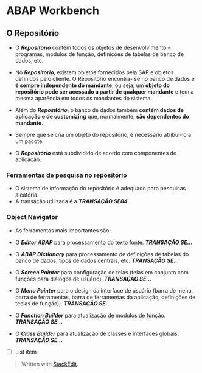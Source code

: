 # ABAP Workbench

## O Repositório

- O ___Repositório___ contém todos os objetos de desenvolvimento – programas, módulos de função, definições de tabelas de banco de dados, etc. 

- No ___Repositório___, existem objetos fornecidos pela SAP e objetos definidos pelo cliente. O Repositório encontra- se no banco de dados e **é sempre independente do mandante**, ou seja, um **objeto do repositório pode ser acessado a partir de qualquer mandante** e tem a mesma aparência em todos os mandantes do sistema.

- Além do ___Repositório___, o banco de dados também **contém dados de aplicação e de customizing** que, normalmente, **são dependentes do mandante**.

- Sempre que se cria um objeto do repositório, é necessário atribuí-lo a um pacote.

- O ___Repositório___ está subdividido de acordo com componentes de aplicação.

### Ferramentas de pesquisa no repositório
- O sistema de informação do repositório é adequado para pesquisas aleatória.
-  A transação utilizada é a ***TRANSAÇÃO SE84***.

### Object Navigator

- As ferramentas mais importantes são:

- O ***Editor ABAP*** para processamento do texto fonte. ***TRANSAÇÃO SE...***

- O ***ABAP Dictionary*** para processamento de definições de tabelas do banco de dados, tipos de dados centrais, etc. ***TRANSAÇÃO SE...***

- O ***Screen Painter*** para configuração de telas (telas em conjunto com funções para diálogos de usuário). ***TRANSAÇÃO SE...***

- O ***Menu Painter*** para o design da interface de usuário (barra de menu, barra de ferramentas, barra de ferramentas da aplicação, definições de teclas de função);. ***TRANSAÇÃO SE...***
    
- O ***Function Builder*** para atualização de módulos de função. ***TRANSAÇÃO SE...***

- O ***Class Builder*** para atualização de classes e interfaces globais. ***TRANSAÇÃO SE...***

   

 - [ ] List item

> Written with [StackEdit](https://stackedit.io/).
<!--stackedit_data:
eyJoaXN0b3J5IjpbMTcwMTQyOTQzLC0xNDY4OTQxMjUxLDE2OT
AxMTk5MTUsLTQzNjk0NjM5MiwtMTYyODY3MjQ0MCwtMTgwNjQz
NTQ2M119
-->